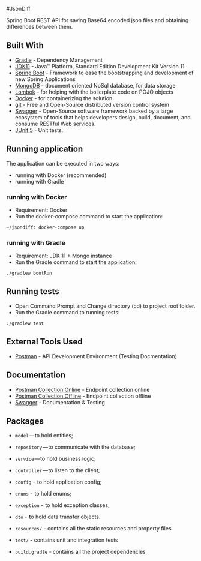 #JsonDiff

Spring Boot REST API for saving Base64 encoded json files and obtaining differences between them.

## Built With

* 	[Gradle](https://gradle.org/) - Dependency Management
* 	[JDK11](https://www.oracle.com/technetwork/pt/java/javase/downloads/jdk8-downloads-2133151.html) - Java™ Platform, Standard Edition Development Kit Version 11
* 	[Spring Boot](https://spring.io/projects/spring-boot) - Framework to ease the bootstrapping and development of new Spring
     Applications
* 	[MongoDB](https://www.mongodb.com/) - document oriented NoSql database, for data storage
*   [Lombok](https://projectlombok.org/) - for helping with the boilerplate code on POJO objects
*   [Docker](https://www.docker.com/) - for containerizing the solution
* 	[git](https://git-scm.com/) - Free and Open-Source distributed version control system
* 	[Swagger](https://swagger.io/) - Open-Source software framework backed by a large ecosystem of tools that helps developers design, build, document, and consume RESTful Web services.
*   [JUnit 5](https://junit.org/junit5/) - Unit tests.

## Running application

The application can be executed in two ways:
- running with Docker (recommended)
- running with Gradle

### running with Docker
- Requirement: Docker
- Run the docker-compose command to start the application:
```sh
~/jsondiff: docker-compose up
```
### running with Gradle

- Requirement: JDK 11 + Mongo instance
- Run the Gradle command to start the application:
```shell
./gradlew bootRun
```

## Running tests
- Open Command Prompt and Change directory (cd) to project root folder.
- Run the Gradle command to running tests:
```shell
./gradlew test
```

## External Tools Used

* [Postman](https://www.getpostman.com/) - API Development Environment (Testing Docmentation)

## Documentation

* [Postman Collection Online](https://www.getpostman.com/collections/e23cbbaf73c5a905c950) - Endpoint collection online
* [Postman Collection Offline](https://github.com/gabrielibson/jsondiff/JsonDiff-API.postman_collection.json) - Endpoint collection offline
* [Swagger](http://localhost:8080/swagger-ui.html) - Documentation & Testing

## Packages

- `model` — to hold entities;
- `repository` — to communicate with the database;
- `service` — to hold business logic;
- `controller` — to listen to the client;
- `config` -  to hold application config;
- `enums` -  to hold enums;
- `exception` -  to hold exception classes;
- `dto` -  to hold data transfer objects.

- `resources/` - contains all the static resources and property files.

- `test/` - contains unit and integration tests

- `build.gradle` - contains all the project dependencies